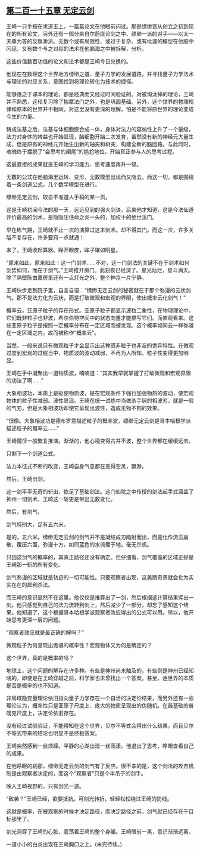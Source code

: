 ## [第二百一十五章 无定云剑](https://www.xxbiquge.com/11_11207/8940005.html)


  王崎一只手按在求道玉上，一篇篇论文在他眼前闪过。那是缥缈宫从创立之初到现在的所有论文，另外还有一部分来自尔蔚庄论剑之中、缥缈一派的对手——以太一天尊为首的反飘渺派。无数个或有局限性、或过于复杂、或有纰漏的模型在他脑中闪现，又有数个与之对应的法术在他脑海之中被拆解，分析。

  这些价值数百功值的论文和法术都是王崎今日兑换的。

  他现在在数理这个世界地方缥缈之道、量子力学的发展道路，并寻找量子力学法术与理论的对应关系，意图找到将理论转化为技术的捷径。

  能够落之于课本的理论，都是经典而又经过时间验证的。对被淘汰掉的理论，王崎并不熟悉，这轮复习除了揣摩法门之外，也是巩固基础。另外，这个世界的物理规律和原本的世界并不相同，对这里没有更深的理解，怕是不能将原世界的理论变成今生的力量。

  铸成法基之后，法基与体细胞嵌合成一体，身体对法力的容纳性上升了一个量级，法力对身体的裨益也开始显现，脑细胞开始二次发育，虽然没有新的神经元大量生成，但是原有的神经元开始生出新的轴突和树突，构建全新的脑回路。与此同时，魂魄终于摆脱了“会思考的阑尾”的尴尬地位，开始真正参与人的思考过程。

  这最直接的成果就是王崎的学习能力、思考速度再升一级。

  无数的公式在他脑海里运转、变形，无数模型出现而又隐去。而这一切，都是围绕着一条剑道公式，几个数学模型在进行。

  缥缈无定云剑，取自不准道人手稿的某一页。

  这是王崎初闻今法的那一天，远远见到的强大剑诀。后来他才知道，这是今法仙道评价最高的剑术，是隐隐压住命之炎一头的，加权十的绝世法门。

  早在练气期，王崎就不止一次的演算过这本剑术。却不得其门。而这一次，许多关隘不复存在，许多要窍一点就通！

  末了，王崎收起算器。睁开眼皮，眸子璀如明星。

  “原来如此，原来如此！这一门剑术……不对，这一门剑法的关键不在于剑术如何剑势如何，而在于剑气。”王崎推开房门。此刻夜已经深了。星光灿烂，星斗满天。除了隔壁陈由嘉房里还有一点灯光之外，整个神京一片宁静。

  王崎快步走到院子里，自言自语：“缥缈无定云剑的秘密就在于那个弥漫的云状剑气。那不是法力化为云状，而是打破微观和宏观的界限，使出概率云化剑气！”

  概率云，亚原子粒子的存在形式。亚原子粒子都显示波粒二象性，在物理理论中，它们既非粒子也非波，希尔伯特空间中的状态向量才能描写它们。而直观看来。这些亚原子粒子是按照一定概率分布在一定区域而被发现。这个概率如同云一样弥漫在一定区域之内，故而被称作“概率云”。

  当然，一般来说只有微观粒子才会显示出这种既非粒子也非波的诡异特性。在微观过度到宏观的过程当中，物质波的波动减弱，不再为人所知，粒子性变得更加明显。

  王崎在手中凝聚出一道物质波，喃喃道：“其实我早就掌握了打破微观和宏观界限的功法了啊……”

  大象相波功，本质上是驱使物质波，是在宏观条件下强行加强物质的波动，使宏观物体的粒子性减弱。波性显现。王崎在统一试炼中当做杀手锏的相波刃，就是一般的气刃，但是大象相波功却使它呈现出波性，造成无物不割的效果。

  “很像。大象相波功是德布罗意描述粒子的概率波，缥缈无定云剑是哥本哈根学派描述粒子的概率云……”

  王崎魔怔一般繁复推演。渐渐的，他心境变得古井不波，整个世界都在缓缓远去。

  只剩下一个剑道公式。

  法力本征式不断的改变，王崎自身气意都在变得空灵，飘渺。

  然后。王崎出剑。

  这一剑平平无奇的斩出，依足了基础剑法。这门仙院之中传授的剑法起手式涵盖了神州一切剑术，王崎这一斩更是带出无数变化。

  然后，有剑气。

  剑气特别大，足有五六米。

  是的，五六米。缥缈无定云剑的剑气并不是凝结成刃飚射而出，而是化作流云崩散，覆压六面，弥漫十方。如同蓝色的水流覆于地，毫无杀机。

  只因这剑气的概率的，其真正路径还没有确定。但仔细看，剑气覆盖的区域正好是王崎那一斩的所有变化。

  剑气弥漫的区域就是轨迹的一切可能性。只要观察者出现，这美丽奇景就会化为实实在在的犀利杀法。

  而王崎的意识显然不在这里。他仅仅是推算出了一剑，然后根据这计算结果挥出一剑。他只感觉到自己的法力流转到剑上，然后减少了一部分，却忘了感知这个结果。他知道了，这个根据哥本哈根学派观察者效应得出的公式可以用。所以，他开始思考更深一层的问题。

  “观察者效应就是最正确的解吗？”

  微观粒子为何呈现出诡谲的概率性？宏观物体又为何是确定的？

  这个世界，真的是概率的吗？

  地球上，这个问题的解存在许多种。有些是神州尚未触及的，有些则是神州已经知晓的。即使是在王崎穿越之前，科学家也未曾找出一个答案。甚至，连世界的本质是否是概率的也不知道。

  非局域隐变量理论依旧指向量子力学存在一个自洽的决定论结果，而另外还有一些理论认为，概率性只是亚原子尺度上、庞大的物质呈现出的伪随机。在最基础的普朗克尺度上，决定论依旧存在。

  没有经过试验验证，不能得知在这个世界，贝尔不等式会得出什么结果，而且贝尔不等式带来的结论也明显不是终极答案。

  王崎突然感到一丝烦躁。平静的心湖出现一丝荡漾。他退出了思考，睁眼查看自己的成果。

  在他睁眼的刹那，缥缈无定云剑的剑气有了反应。很不幸的是，这个剑法的攻击机制是由观察者决定的，而这个“观察者”只是个半吊子的剑手。

  映入王崎视野的，只有剑光一道。

  “敌袭？”王崎已经，欲要抵抗。可剑光转折，轻轻松松绕过王崎的防线。

  这就是概率，在被观察的时候才决定路径，而决定路径之前，剑气就已经存在于目标那里了。

  剑光洞穿了王崎的心脏，震荡着王崎的整个身躯。王崎眼前一黑，意识渐渐远离。

  一道小小的白炎出现在王崎胸口之上。(未完待续。)
